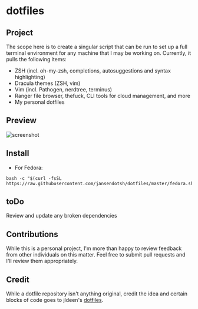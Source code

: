 # dotfiles

## Project

The scope here is to create a singular script that can be run to set up a full terminal environment for any machine that I may be working on. Currently, it pulls the following items:
* ZSH (incl. oh-my-zsh, completions, autosuggestions and syntax highlighting)
* Dracula themes (ZSH, vim)
* Vim (incl. Pathogen, nerdtree, terminus)
* Ranger file browser, thefuck, CLI tools for cloud management, and more
* My personal dotfiles

## Preview

![screenshot](screenshot.png "Preview of dotfiles implementation on Fedora")

## Install

* For Fedora:
```
bash -c "$(curl -fsSL https://raw.githubusercontent.com/jansendotsh/dotfiles/master/fedora.sh)"
```

## toDo

Review and update any broken dependencies

## Contributions

While this is a personal project, I'm more than happy to review feedback from other individuals on this matter. Feel free to submit pull requests and I'll review them appropriately.

## Credit

While a dotfile repository isn't anything original, credit the idea and certain blocks of code goes to jldeen's [dotfiles](https://github.com/jldeen/dotfiles). 
